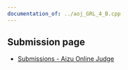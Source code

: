 ```yaml
---
documentation_of: ../aoj_GRL_4_B.cpp
---
```


## Submission page
- [Submissions - Aizu Online Judge](https://onlinejudge.u-aizu.ac.jp/status/users/idat_50me/submissions/4/GRL_4_B/judge/5261537/C++14)
